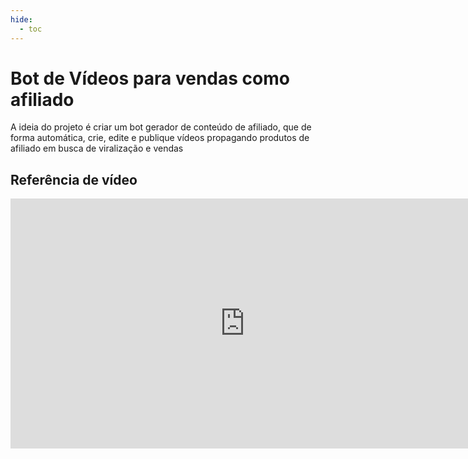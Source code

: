 ```yaml
---
hide:
  - toc
---
```


# Bot de Vídeos para vendas como afiliado

A ideia do projeto é criar um bot gerador de conteúdo de afiliado, que de forma automática, crie, edite e publique vídeos propagando produtos de afiliado em busca de viralização e vendas

## Referência de vídeo
<div class="video">
<iframe width="750" height="400" src="https://www.youtube.com/embed/5O0kROQzypQ" title="COMO GANHAR 500 REAIS POR SEMANA NA SHOPEE SENDO AFILIADO!" frameborder="0" allow="accelerometer; autoplay; clipboard-write; encrypted-media; gyroscope; picture-in-picture; web-share" referrerpolicy="strict-origin-when-cross-origin" allowfullscreen></iframe>
</div>